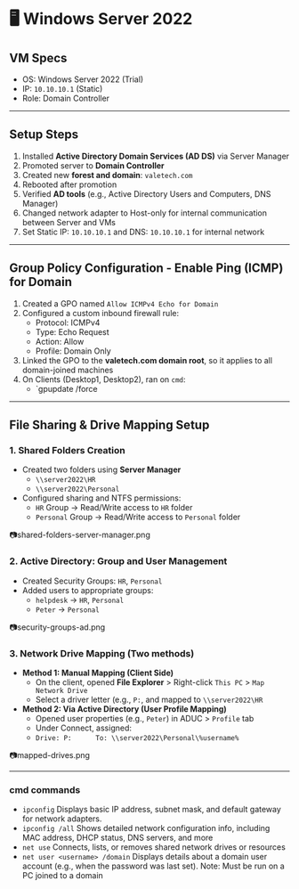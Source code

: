 # 🖥️ Windows Server 2022

## VM Specs
- OS: Windows Server 2022 (Trial)
- IP: `10.10.10.1` (Static)
- Role: Domain Controller

--- 
## Setup Steps
1. Installed **Active Directory Domain Services (AD DS)** via Server Manager
2. Promoted server to **Domain Controller**
3. Created new **forest and domain**: `valetech.com`
4. Rebooted after promotion
5. Verified **AD tools** (e.g., Active Directory Users and Computers, DNS Manager)
6. Changed network adapter to Host-only for internal communication between Server and VMs
7. Set Static IP: `10.10.10.1` and DNS: `10.10.10.1` for internal network

--- 
## Group Policy Configuration - Enable Ping (ICMP) for Domain
1. Created a GPO named `Allow ICMPv4 Echo for Domain`
2. Configured a custom inbound firewall rule:
	- Protocol: ICMPv4
	- Type: Echo Request
	- Action: Allow
	- Profile: Domain Only
3. Linked the GPO to the **valetech.com domain root**, so it applies to all domain-joined machines
4. On Clients (Desktop1, Desktop2), ran on `cmd`: 
	- `gpupdate /force

--- 
## File Sharing & Drive Mapping Setup
### 1. Shared Folders Creation 
- Created two folders using **Server Manager**
	- `\\server2022\HR`
	- `\\server2022\Personal`
- Configured sharing and NTFS permissions: 
	- `HR` Group -> Read/Write access to `HR` folder
	- `Personal` Group -> Read/Write access to `Personal` folder

📷shared-folders-server-manager.png

### 2. Active Directory: Group and User Management 
- Created Security Groups: `HR`, `Personal`
- Added users to appropriate groups: 
	- `helpdesk` -> `HR`, `Personal`
	- `Peter` -> `Personal`

📷security-groups-ad.png

### 3. Network Drive Mapping (Two methods)
- **Method 1: Manual Mapping (Client Side)**
	- On the client, opened **File Explorer** > Right-click `This PC` > `Map Network Drive`
	- Select a driver letter (e.g., `P:`, and mapped to `\\server2022\HR`
- **Method 2: Via Active Directory (User Profile Mapping)**
	- Opened user properties (e.g., `Peter`) in ADUC > `Profile` tab
	- Under Connect, assigned: 
	- `Drive: P:      To: \\server2022\Personal\%username%`

📷mapped-drives.png

--- 
### cmd commands
- `ipconfig` Displays basic IP address, subnet mask, and default gateway for network adapters.
- `ipconfig /all` Shows detailed network configuration info, including MAC address, DHCP status, DNS servers, and more
- `net use` Connects, lists, or removes shared network drives or resources
- `net user <username> /domain` Displays details about a domain user account (e.g., when the password was last set). Note: Must be run on a PC joined to a domain



